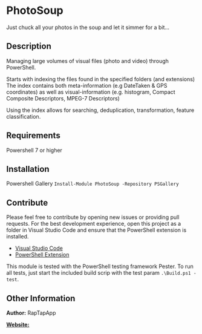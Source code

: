 # PhotoSoup

Just chuck all your photos in the soup and let it simmer for a bit...

## Description

Managing large volumes of visual files (photo and video) through PowerShell.

Starts with indexing the files found in the specified folders (and extensions)
The index contains both meta-information (e.g DateTaken & GPS coordinates) as well as
visual-information (e.g. histogram, Compact Composite Descriptors, MPEG-7 Descriptors)

Using the index allows for searching, deduplication, transformation, feature classification.

## Requirements

Powershell 7 or higher

## Installation

Powershell Gallery
`Install-Module PhotoSoup -Repository PSGallery`

## Contribute

Please feel free to contribute by opening new issues or providing pull requests.
For the best development experience, open this project as a folder in Visual
Studio Code and ensure that the PowerShell extension is installed.

* [Visual Studio Code](https://code.visualstudio.com/)
* [PowerShell Extension](https://marketplace.visualstudio.com/items?itemName=ms-vscode.PowerShell)

This module is tested with the PowerShell testing framework Pester. To run all tests, just start the included build scrip with the test param `.\Build.ps1 -test`.

## Other Information

**Author:** RapTapApp

[**Website:**](https://github.com/RapTapApp/PhotoSoup)
